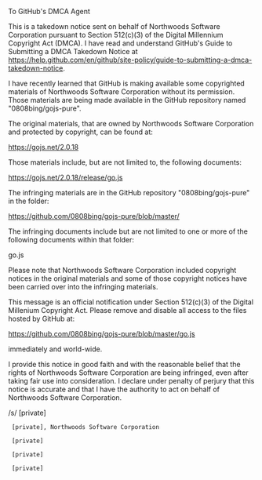 To GitHub's DMCA Agent



This is a takedown notice sent on behalf of Northwoods Software Corporation pursuant to Section 512(c)(3) of the Digital Millennium Copyright Act (DMCA).  I have read and understand GitHub's Guide to Submitting a DMCA Takedown Notice at https://help.github.com/en/github/site-policy/guide-to-submitting-a-dmca-takedown-notice.



I have recently learned that GitHub is making available some copyrighted materials of Northwoods Software Corporation without its permission.  Those materials are being made available in the GitHub repository named "0808bing/gojs-pure".



The original materials, that are owned by Northwoods Software Corporation and protected by copyright, can be found at:

https://gojs.net/2.0.18

Those materials include, but are not limited to, the following documents:

https://gojs.net/2.0.18/release/go.js



The infringing materials are in the GitHub repository "0808bing/gojs-pure" in the folder:

https://github.com/0808bing/gojs-pure/blob/master/

The infringing documents include but are not limited to one or more of the following documents within that folder:

go.js



Please note that Northwoods Software Corporation included copyright notices in the original materials and some of those copyright notices have been carried over into the infringing materials.



This message is an official notification under Section 512(c)(3) of the Digital Millenium Copyright Act.  Please remove and disable all access to the files hosted by GitHub at:

https://github.com/0808bing/gojs-pure/blob/master/go.js

immediately and world-wide.

 

I provide this notice in good faith and with the reasonable belief that the rights of Northwoods Software Corporation are being infringed, even after taking fair use into consideration.  I declare under penalty of perjury that this notice is accurate and that I have the authority to act on behalf of Northwoods Software Corporation.



/s/ [private]

     [private], Northwoods Software Corporation

     [private]

     [private]

     [private]
